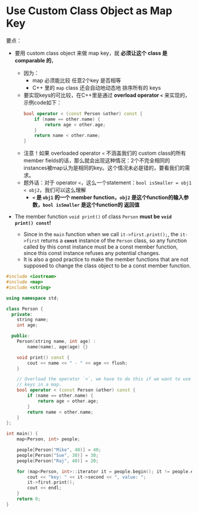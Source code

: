# Use Custom Class Object as Map Key

要点：
* 要用 custom class object 来做 map key，就 **必须让这个 class 是 comparable 的**，
  * 因为：
    * map 必须能比较 任意2个key 是否相等
    * C++ 里的 `map` class 还会自动地动态地 排序所有的 keys
  * 要实现keys的可比较，在C++里是通过 **overload operator `<`** 来实现的，示例code如下：
    ```cpp
    bool operator < (const Person &other) const {
        if (name == other.name) {
            return age < other.age;
        }
        return name < other.name;
    }
    ```
  * 注意！如果 overloaded operator `<` 不涵盖我们的 custom class的所有 member fields的话，那么就会出现这种情况：2个不完全相同的instances被map认为是相同的key。这个情况未必是错的，要看我们的需求。 
  * 题外话：对于 operator `<`，这么一个statement：`bool isSmaller = obj1 < obj2`，我们可以这么理解
    * **`<` 是 `obj1` 的一个 member function，`obj2` 是这个function的输入参数，`bool isSmaller` 是这个function的 返回值**

* The member function `void print()` of class `Person` **must be `void print() const`!**
  * Since in the `main` function when we call `it->first.print();`, the `it->first` returns a **`const`** instance of the `Person` class, so any function called by this const instance must be a const member function, since this const instance refuses any potential changes.
  * It is also a good practice to make the member functions that are not supposed to change the class object to be a const member function.

```cpp
#include <iostream>
#include <map>
#include <string>

using namespace std;

class Person {
  private:
    string name;
    int age;

  public:
    Person(string name, int age) :
        name(name), age(age) {}

    void print() const {
        cout << name << " - " << age << flush;
    }

    // Overload the operator `<`, we have to do this if we want to use this class as
    // keys in a map.
    bool operator < (const Person &other) const {
        if (name == other.name) {
            return age < other.age;
        }
        return name < other.name;
    }
};

int main() {
    map<Person, int> people;

    people[Person("Mike", 40)] = 40;
    people[Person("Sue", 30)] = 30;
    people[Person("Raj", 40)] = 20;

    for (map<Person, int>::iterator it = people.begin(); it != people.end(); it++) {
        cout << "key: " << it->second << ", value: ";
        it->first.print();
        cout << endl;
    }
    return 0;
}
```
